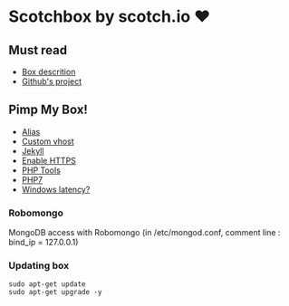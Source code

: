 # Scotchbox by scotch.io :heart:

## Must read

* [Box descrition](https://box.scotch.io/)
* [Github's project](https://github.com/scotch-io/scotch-box)

## Pimp My Box!

* [Alias](pimpMyBox/alias.md)
* [Custom vhost](pimpMyBox/custom-vhost.md)
* [Jekyll](pimpMyBox/jekyll.md)
* [Enable HTTPS](pimpMyBox/https.md)
* [PHP Tools](pimpMyBox/phpTools.md)
* [PHP7](pimpMyBox/php7.md)
* [Windows latency?](pimpMyBox/speedup.md)

### Robomongo

MongoDB access with Robomongo (in /etc/mongod.conf, comment line : bind_ip = 127.0.0.1)

### Updating box

```
sudo apt-get update
sudo apt-get upgrade -y
```
